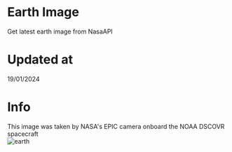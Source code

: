# Earth Image
Get latest earth image from NasaAPI

<!-- Earth Image Update -->
# Updated at 
19/01/2024 <br> 
# Info
This image was taken by NASA's EPIC camera onboard the NOAA DSCOVR spacecraft <br> 
![earth](https://api.nasa.gov/EPIC/archive/natural/2024/01/19/png/epic_1b_20240119002713.png?api_key=V80HNcPBnQWG82pxQoF7UZtXG7ga5XaLHQehkKXG) 
<!-- /Earth Image Update -->